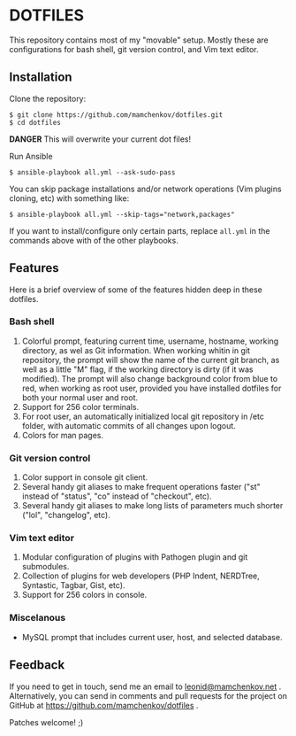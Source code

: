 DOTFILES
========

This repository contains most of my "movable" setup.  Mostly these are configurations
for bash shell, git version control, and Vim text editor.

Installation
------------

Clone the repository:

```
$ git clone https://github.com/mamchenkov/dotfiles.git
$ cd dotfiles
```

**DANGER** This will overwrite your current dot files!

Run Ansible

```
$ ansible-playbook all.yml --ask-sudo-pass 
```

You can skip package installations and/or network operations (Vim plugins cloning, etc)
with something like:

```
$ ansible-playbook all.yml --skip-tags="network,packages"
```

If you want to install/configure only certain parts, replace `all.yml` in the commands
above with of the other playbooks.

Features
--------

Here is a brief overview of some of the features hidden deep in these dotfiles.

### Bash shell

1.	Colorful prompt, featuring current time, username, hostname, working directory, as wel as Git information.
	When working whitin in git repository, the prompt will show the name of the current git branch, as well as 
	a little "M" flag, if the working directory is dirty (if it was modified).  The prompt will also change
	background color from blue to red, when working as root user, provided you have installed dotfiles for both
	your normal user and root.
2.	Support for 256 color terminals.
3.	For root user, an automatically initialized local git repository in /etc folder, with automatic commits of all
	changes upon logout.
4.  Colors for man pages.

### Git version control

1.	Color support in console git client.
2.	Several handy git aliases to make frequent operations faster ("st" instead of "status", "co" instead of "checkout",
	etc).
3.	Several handy git aliases to make long lists of parameters much shorter ("lol", "changelog", etc).

### Vim text editor

1.	Modular configuration of plugins with Pathogen plugin and git submodules.
2.  Collection of plugins for web developers (PHP Indent, NERDTree, Syntastic, Tagbar, Gist, etc).
3.	Support for 256 colors in console.

### Miscelanous

*  MySQL prompt that includes current user, host, and selected database.

Feedback
--------

If you need to get in touch, send me an email to leonid@mamchenkov.net .  Alternatively, you can send in
comments and pull requests for the project on GitHub at https://github.com/mamchenkov/dotfiles .

Patches welcome! ;)


